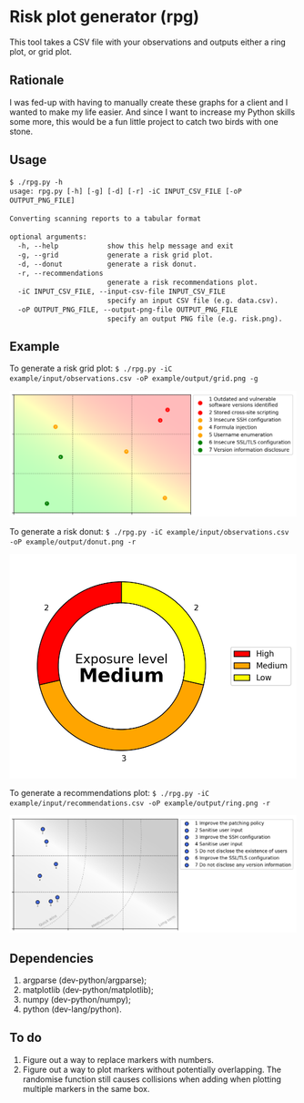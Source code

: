 # Risk plot generator (rpg)

This tool takes a CSV file with your observations and outputs either a ring plot, or grid plot.

## Rationale

I was fed-up with having to manually create these graphs for a client and I wanted to make my life easier.
And since I want to increase my Python skills some more, this would be a fun little project to catch two birds with one stone.

## Usage

```
$ ./rpg.py -h
usage: rpg.py [-h] [-g] [-d] [-r] -iC INPUT_CSV_FILE [-oP OUTPUT_PNG_FILE]

Converting scanning reports to a tabular format

optional arguments:
  -h, --help            show this help message and exit
  -g, --grid            generate a risk grid plot.
  -d, --donut           generate a risk donut.
  -r, --recommendations
                        generate a risk recommendations plot.
  -iC INPUT_CSV_FILE, --input-csv-file INPUT_CSV_FILE
                        specify an input CSV file (e.g. data.csv).
  -oP OUTPUT_PNG_FILE, --output-png-file OUTPUT_PNG_FILE
                        specify an output PNG file (e.g. risk.png).
```

## Example

To generate a risk grid plot: `$ ./rpg.py -iC example/input/observations.csv -oP example/output/grid.png -g`

![Risk grid](example/output/grid.png "Risk grid")

To generate a risk donut: `$ ./rpg.py -iC example/input/observations.csv -oP example/output/donut.png -r`

![Risk donut](example/output/donut.png "Risk donut")

To generate a recommendations plot: `$ ./rpg.py -iC example/input/recommendations.csv -oP example/output/ring.png -r`

![Risk recommendations](example/output/recommendations.png "Risk recommendations")

## Dependencies

1. argparse (dev-python/argparse);
2. matplotlib (dev-python/matplotlib);
3. numpy (dev-python/numpy);
4. python (dev-lang/python).

## To do

1. Figure out a way to replace markers with numbers.
2. Figure out a way to plot markers without potentially overlapping.
   The randomise function still causes collisions when adding when plotting multiple markers in the same box.
